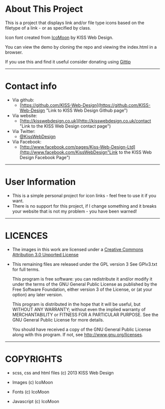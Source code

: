 About This Project
==================

This is a project that displays link and/or file type icons based on the filetype of a link - or as specified by class.    
  
Icon font created from [IcoMoon](http://icomoon.io/ "IcoMoon hompage - opens in a new window") by KISS Web Design.  

You can view the demo by cloning the repo and viewing the index.html in a browser.

If you use this and find it useful consider donating using [Gittip](https://www.gittip.com/KISS-Web-Design/ "KISS Web Design's Gittip page")

------------    
  
Contact info  
============  
  
 * Via github:		
	+ [https://github.com/KISS-Web-Design](https://github.com/KISS-Web-Design "Link to KISS Web Design Github page")  
 * Via website:	
	+ [http://kisswebdesign.co.uk](http://kisswebdesign.co.uk/contact "Link to the KISS Web Design contact page")  
 * Via Twitter:	
	+ [@KissWebDesign](https://twitter.com/KissWebDesign "Twitter link for KISS Web Design")  
 * Via Facebook:	
	+ [http://www.facebook.com/pages/Kiss-Web-Design-Ltd](http://www.facebook.com/KissWebDesign"Link to the KISS Web Design Facebook Page")  
  
------------ 
    
User Information
================

 * This is a simple personal project for icon links - feel free to use it if you want.
 * There is no support for this project, if I change something and it breaks your website that is not my problem - you have been warned!
  
------------  
     
LICENCES
========
 * The images in this work are licensed under a [Creative Commons Attribution 3.0 Unported License](http://creativecommons.org/licenses/by/3.0/deed.en_US "CC-A 3.0 license - opens in a new window")

 * This remaining files are released under the GPL version 3
   See GPlv3.txt for full terms.
  
   This program is free software: you can redistribute it and/or modify
   it under the terms of the GNU General Public License as published by
   the Free Software Foundation, either version 3 of the License, or
   (at your option) any later version.

   This program is distributed in the hope that it will be useful,
   but WITHOUT ANY WARRANTY; without even the implied warranty of
   MERCHANTABILITY or FITNESS FOR A PARTICULAR PURPOSE.  See the
   GNU General Public License for more details.

   You should have received a copy of the GNU General Public License
   along with this program.  If not, see http://www.gnu.org/licenses.

------------  
  
COPYRIGHTS
==========

 * scss, css and html files
   (c) 2013 KISS Web Design
   
 * Images
   (c) IcoMoon
   
 * Fonts
   (c) IcoMoon
   
 * Javascript
   (c) IcoMoon
